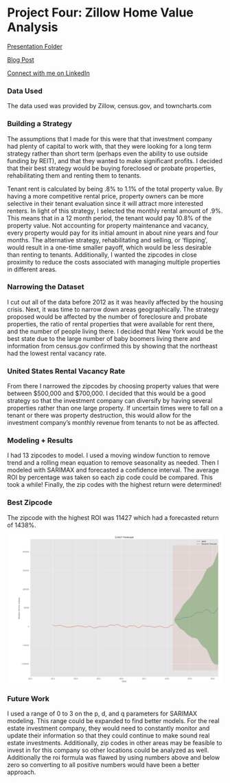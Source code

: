 # Project Four: Zillow Home Value Analysis

[Presentation Folder](https://drive.google.com/drive/folders/1tdyW9p7PeGVQl0mVuZsnQAp-svj1YHFj?usp=sharing)

[Blog Post](https://solerjaklyn.medium.com/zillow-home-value-analysis-d1afece85fcc)

[Connect with me on LinkedIn](https://www.linkedin.com/in/jaklyn-soler-6a298965/)


### Data Used

The data used was provided by Zillow, census.gov, and towncharts.com


### Building a Strategy

The assumptions that I made for this were that that investment company had plenty of capital to work with, that they were looking for a long term strategy rather than short term (perhaps even the ability to use outside funding by REIT), and that they wanted to make significant profits. I decided that their best strategy would be buying foreclosed or probate properties, rehabilitating them and renting them to tenants.

Tenant rent is calculated by being .8% to 1.1% of the total property value. By having a more competitive rental price, property owners can be more selective in their tenant evaluation since it will attract more interested renters. In light of this strategy, I selected the monthly rental amount of .9%. This means that in a 12 month period, the tenant would pay 10.8% of the property value. Not accounting for property maintenance and vacancy, every property would pay for its initial amount in about nine years and four months. The alternative strategy, rehabilitating and selling, or ‘flipping’, would result in a one-time smaller payoff, which would be less desirable than renting to tenants. Additionally, I wanted the zipcodes in close proximity to reduce the costs associated with managing multiple properties in different areas.

### Narrowing the Dataset

I cut out all of the data before 2012 as it was heavily affected by the housing crisis. Next, it was time to narrow down areas geographically. The strategy proposed would be affected by the number of foreclosure and probate properties, the ratio of rental properties that were available for rent there, and the number of people living there.
I decided that New York would be the best state due to the large number of baby boomers living there and information from census.gov confirmed this by showing that the northeast had the lowest rental vacancy rate.

### United States Rental Vacancy Rate

From there I narrowed the zipcodes by choosing property values that were between $500,000 and $700,000. I decided that this would be a good strategy so that the investment company can diversify by having several properties rather than one large property. If uncertain times were to fall on a tenant or there was property destruction, this would allow for the investment company’s monthly revenue from tenants to not be as affected.

### Modeling + Results

I had 13 zipcodes to model. I used a moving window function to remove trend and a rolling mean equation to remove seasonality as needed. Then I modeled with SARIMAX and forecasted a confidence interval. The average ROI by percentage was taken so each zip code could be compared. This took a while! Finally, the zip codes with the highest return were determined!

### Best Zipcode

The zipcode with the highest ROI was 11427 which had a forecasted return of 1438%.

![](NOTEBOOKS/data/forecast)

### Future Work

I used a range of 0 to 3 on the p, d, and q parameters for SARIMAX modeling. This range could be expanded to find better models. For the real estate investment company, they would need to constantly monitor and update their information so that they could continue to make sound real estate investments. Additionally, zip codes in other areas may be feasible to invest in for this company so other locations could be analyzed as well. Additionally the roi formula was flawed by using numbers above and below zero so converting to all positive numbers would have been a better approach. 